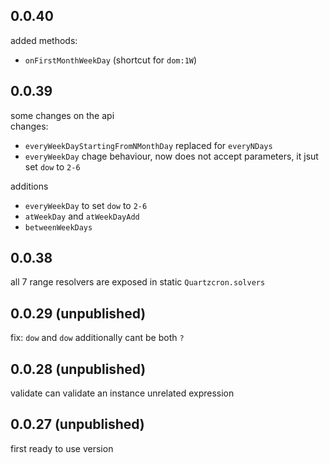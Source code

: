 
## 0.0.40
added methods:
- `onFirstMonthWeekDay` (shortcut for `dom:1W`)

## 0.0.39  
some changes on the api  
changes: 
- `everyWeekDayStartingFromNMonthDay` replaced for `everyNDays`  
- `everyWeekDay` chage behaviour, now does not accept parameters, it jsut set `dow` to `2-6`

additions
- `everyWeekDay` to set `dow` to `2-6`
- `atWeekDay` and `atWeekDayAdd`
- `betweenWeekDays`


## 0.0.38  
all 7 range resolvers are exposed in static `Quartzcron.solvers`  

## 0.0.29 (unpublished)  
fix: `dow` and `dow` additionally cant be both `?`  

## 0.0.28 (unpublished) 
validate can validate an instance unrelated expression  

## 0.0.27 (unpublished) 
first ready to use version  